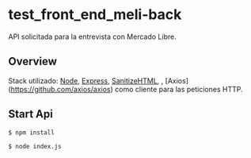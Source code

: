 # test_front_end_meli-back

API solicitada para la entrevista con Mercado Libre.

## Overview
Stack utilizado: [Node](https://nodejs.org/es/), [Express](https://expressjs.com), [SanitizeHTML](https://www.npmjs.com/package/sanitize-html), , [Axios] (https://github.com/axios/axios) como cliente para las peticiones HTTP.

## Start Api

``` 
$ npm install
```

``` 
$ node index.js
``` 

